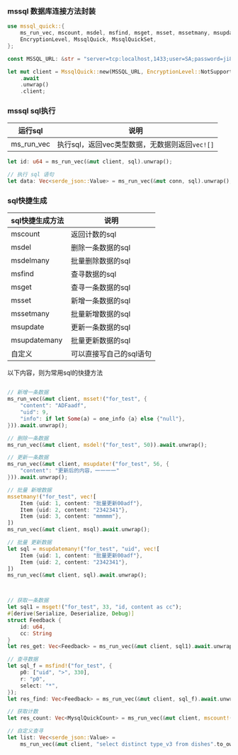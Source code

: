 

### mssql 数据库连接方法封装
```rust
use mssql_quick::{
    ms_run_vec, mscount, msdel, msfind, msget, msset, mssetmany, msupdate, msupdatemany,
    EncryptionLevel, MssqlQuick, MssqlQuickSet,
};

const MSSQL_URL: &str = "server=tcp:localhost,1433;user=SA;password=ji83laFidia32FAEE534DFa;database=dev_db;IntegratedSecurity=true;TrustServerCertificate=true";

let mut client = MssqlQuick::new(MSSQL_URL, EncryptionLevel::NotSupported)
    .await
    .unwrap()
    .client;
```


### mssql sql执行

|  运行sql   | 说明  |
|  ----  | ----  |
| ms_run_vec  | 执行sql，返回vec类型数据，无数据则返回`vec![]` |

```rust
let id: u64 = ms_run_vec(&mut client, sql).unwrap();

// 执行 sql 语句
let data: Vec<serde_json::Value> = ms_run_vec(&mut conn, sql).unwrap();
```



### sql快捷生成

|  sql快捷生成方法   | 说明  |
|  ----  | ----  |
| mscount  | 返回计数的sql |
| msdel  | 删除一条数据的sql |
| msdelmany  | 批量删除数据的sql |
| msfind  | 查寻数据的sql |
| msget  | 查寻一条数据的sql |
| msset  | 新增一条数据的sql |
| mssetmany  | 批量新增数据的sql |
| msupdate  | 更新一条数据的sql |
| msupdatemany  | 批量更新数据的sql |
| 自定义  | 可以直接写自己的sql语句 |


以下内容，则为常用sql的快捷方法
```rust

// 新增一条数据
ms_run_vec(&mut client, msset!("for_test", {
    "content": "ADFaadf",
    "uid": 9,
    "info": if let Some(a) = one_info {a} else {"null"},
})).await.unwrap();

// 删除一条数据
ms_run_vec(&mut client, msdel!("for_test", 50)).await.unwrap();

// 更新一条数据
ms_run_vec(&mut client, msupdate!("for_test", 56, {
    "content": "更新后的内容，一一一一"
})).await.unwrap();

// 批量 新增数据
mssetmany!("for_test", vec![
    Item {uid: 1, content: "批量更新00adf"},
    Item {uid: 2, content: "2342341"},
    Item {uid: 3, content: "mmmmm"},
])
ms_run_vec(&mut client, msql).await.unwrap();

// 批量 更新数据
let sql = msupdatemany!("for_test", "uid", vec![
    Item {uid: 1, content: "批量更新00adf"},
    Item {uid: 2, content: "2342341"},
])
ms_run_vec(&mut client, sql).await.unwrap();



// 获取一条数据
let sql1 = msget!("for_test", 33, "id, content as cc");
#[derive(Serialize, Deserialize, Debug)]
struct Feedback {
    id: u64,
    cc: String
}
let res_get: Vec<Feedback> = ms_run_vec(&mut client, sql1).await.unwrap();

// 查寻数据
let sql_f = msfind!("for_test", {
    p0: ["uid", ">", 330],
    r: "p0",
    select: "*",
});
let res_find: Vec<Feedback> = ms_run_vec(&mut client, sql_f).await.unwrap();

// 获取计数
let res_count: Vec<MysqlQuickCount> = ms_run_vec(&mut client, mscount!("for_test", {})).await.unwrap();

// 自定义查寻
let list: Vec<serde_json::Value> =
    ms_run_vec(&mut client, "select distinct type_v3 from dishes".to_owned()).await.unwrap();

```
